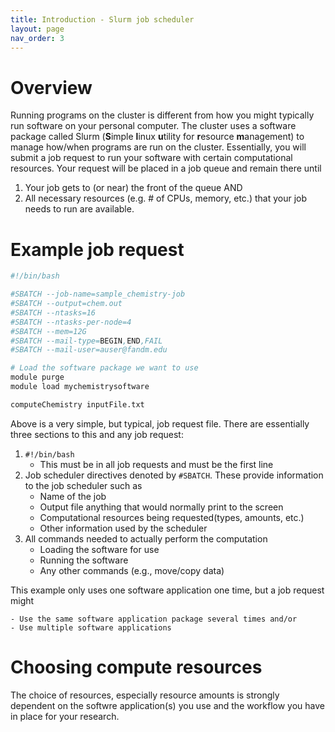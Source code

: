 ```yaml
---
title: Introduction - Slurm job scheduler
layout: page
nav_order: 3
---
```


# Overview

Running programs on the cluster is different from how you might typically run software on your personal computer.  The cluster uses a software package called Slurm 
(**S**imple **l**inux **u**tility for **r**esource **m**anagement) to manage how/when programs are run on the cluster.  Essentially, you will submit a job request to run your software with certain computational resources.  Your request will be placed in a job queue and remain there until 

1. Your job gets to (or near) the front of the queue AND 
2. All necessary resources (e.g. # of CPUs, memory, etc.) that your job needs to run are available.

# Example job request

```bash
#!/bin/bash

#SBATCH --job-name=sample_chemistry-job
#SBATCH --output=chem.out
#SBATCH --ntasks=16
#SBATCH --ntasks-per-node=4
#SBATCH --mem=12G
#SBATCH --mail-type=BEGIN,END,FAIL
#SBATCH --mail-user=auser@fandm.edu

# Load the software package we want to use
module purge
module load mychemistrysoftware

computeChemistry inputFile.txt
```

Above is a very simple, but typical, job request file.  There are essentially three sections to this and any job request:

1. `#!/bin/bash`
    - This must be in all job requests and must be the first line
2. Job scheduler directives denoted by `#SBATCH`.  These provide information to the job scheduler such as
    - Name of the job
    - Output file anything that would normally print to the screen
    - Computational resources being requested(types, amounts, etc.)
    - Other information used by the scheduler
3. All commands needed to actually perform the computation
    - Loading the software for use
    - Running the software
    - Any other commands (e.g., move/copy data)

This example only uses one software application one time, but a job request might

    - Use the same software application package several times and/or
    - Use multiple software applications

# Choosing compute resources

The choice of resources, especially resource amounts is strongly dependent on the softwre application(s) you use and 
the workflow you have in place for your research.